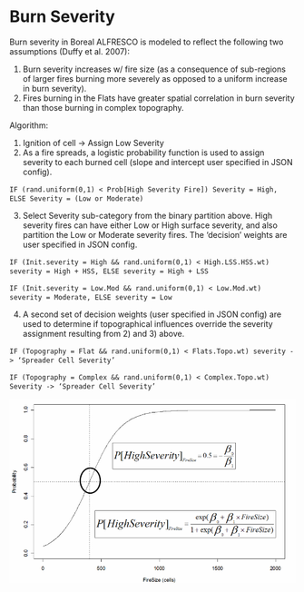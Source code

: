 # Burn Severity

Burn severity in Boreal ALFRESCO is modeled to reflect the following two assumptions (Duffy et al. 2007):

1. Burn severity increases w/ fire size (as a consequence of sub-regions of larger fires burning more severely as opposed to a uniform increase in burn severity).
2. Fires burning in the Flats have greater spatial correlation in burn severity than those burning in complex topography.

Algorithm:

1. Ignition of cell -> Assign Low Severity
2. As a fire spreads, a logistic probability function is used to assign severity to each burned cell (slope and intercept user specified in JSON config).

  ```
  IF (rand.uniform(0,1) < Prob[High Severity Fire]) Severity = High, ELSE Severity = (Low or Moderate)
  ```

3. Select Severity sub-category from the binary partition above. High severity fires can have either Low or High surface severity, and also partition the Low or Moderate severity fires. The ‘decision’ weights are user specified in JSON config.

  ```
  IF (Init.severity = High && rand.uniform(0,1) < High.LSS.HSS.wt) severity = High + HSS, ELSE severity = High + LSS
  ```

  ```
  IF (Init.severity = Low.Mod && rand.uniform(0,1) < Low.Mod.wt) severity = Moderate, ELSE severity = Low
  ```

4. A second set of decision weights (user specified in JSON config) are used to determine if topographical influences override the severity assignment resulting from 2) and 3) above.

  ```
  IF (Topography = Flat && rand.uniform(0,1) < Flats.Topo.wt) severity -> ‘Spreader Cell Severity’
  ```

  ```
  IF (Topography = Complex && rand.uniform(0,1) < Complex.Topo.wt) Severity -> ‘Spreader Cell Severity’
  ```

 ![Chart showing burn probability increasing with fire size](images/BurnSeverity.png)
